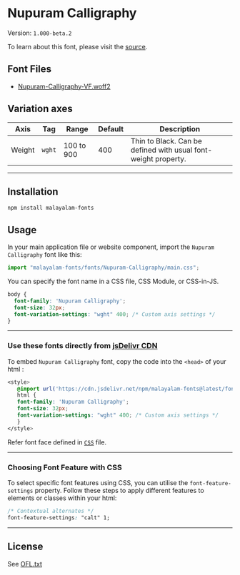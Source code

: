 # Nupuram Calligraphy

Version: `1.000-beta.2`

To learn about this font, please visit the [source](https://gitlab.com/smc/fonts/Nupuram).

## Font Files

* [Nupuram-Calligraphy-VF.woff2](Nupuram-Calligraphy-VF.woff2)

## Variation axes


| Axis       | Tag    | Range        | Default | Description                                                     |
| ---------- | ------ | ------------ | ------- | --------------------------------------------------------------- |
| Weight  | `wght` | 100 to 900       | 400       | Thin to Black. Can be defined with usual font-weight property.  

---

## Installation

```shell
npm install malayalam-fonts
```
## Usage

In your main application file or website component, import the `Nupuram Calligraphy` font like this:

```javascript
import "malayalam-fonts/fonts/Nupuram-Calligraphy/main.css";
```
You can specify the font name in a CSS file, CSS Module, or CSS-in-JS.

```css
body {
  font-family: 'Nupuram Calligraphy';
  font-size: 32px;
  font-variation-settings: "wght" 400; /* Custom axis settings */
}
```
---

### Use these fonts directly from [jsDelivr CDN](https://www.jsdelivr.com/package/npm/malayalam-fonts)

To embed `Nupuram Calligraphy` font, copy the code into the `<head>` of your html :

```css
<style>
   @import url('https://cdn.jsdelivr.net/npm/malayalam-fonts@latest/fonts/Nupuram-Calligraphy/main.min.css');
   html {
   font-family: 'Nupuram Calligraphy';
   font-size: 32px;
   font-variation-settings: "wght" 400; /* Custom axis settings */
   }
</style>
```
Refer font face defined in [`CSS`](main.css) file.

---
### Choosing Font Feature with CSS

To select specific font features using CSS, you can utilise the `font-feature-settings` property. Follow these steps to apply different features to elements or classes within your html:

```css
/* Contextual alternates */
font-feature-settings: "calt" 1;
```

---
## License

See [OFL.txt](OFL.txt)